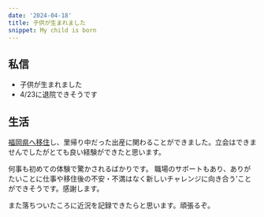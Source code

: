 ```yaml
---
date: '2024-04-18'
title: 子供が生まれました
snippet: My child is born
---
```


## 私信

- 子供が生まれました
- 4/23に退院できそうです

## 生活

[福岡県へ移住](https://9renpoto.win/entry/2023/09/09/migration-plan)し、里帰り中だった出産に関わることができました。立会はできませんでしたがとても良い経験ができたと思います。

何事も初めての体験で驚かされるばかりです。
職場のサポートもあり、ありがたいことに仕事や移住後の不安・不満はなく新しいチャレンジに向き合う’ことができそうです。感謝します。

また落ちついたころに近況を記録できたらと思います。頑張るぞ。
